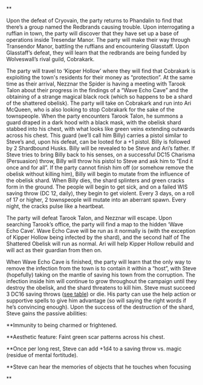 **

Upon the defeat of Cryovain, the party returns to Phandalin to find that there’s a group named the Redbrands causing trouble. Upon interrogating a ruffian in town, the party will discover that they have set up a base of operations inside Tresendar Manor. The party will make their way through Transendor Manor, battling the ruffians and encountering Glasstaff. Upon Glasstaff’s defeat, they will learn that the redbrands are being funded by Wolveswall’s rival guild, Cobrakark. 

  

The party will travel to ‘Kipper Hollow’ where they will find that Cobrakark is exploiting the town's residents for their money as “protection”. At the same time as their arrival, Nezznar the Spider is having a meeting with Tarook Talon about their progress in the findings of a “Wave Echo Cave” and the obtaining of a strange magical black rock (which so happens to be a shard of the shattered obelisk). The party will take on Cobrakark and run into Ari McQueen, who is also looking to stop Cobrakark for the sake of the townspeople. When the party encounters Tarook Talon, he summons a guard draped in a dark hood with a black mask, with the obelisk shard stabbed into his chest, with what looks like green veins extending outwards across his chest. This guard (we’ll call him Billy) carries a pistol similar to Steve’s and, upon his defeat, can be looted for a +1 pistol. Billy is followed by 2 Shardbound Husks. Billy will be revealed to be Steve and Ari’s father. If Steve tries to bring Billy back to his senses, on a successful DC15 Charisma (Persuasion) throw, Billy will throw his pistol to Steve and ask him to “End it once and for all”. If the party cannot finish him off (or somehow remove the obelisk without killing him), Billy will begin to mutate from the influence of the obelisk shard. When Billy dies, the shard splinters and green cracks form in the ground. The people will begin to get sick, and on a failed WIS saving throw (DC 12, daily), they begin to get violent. Every 3 days, on a roll of 17 or higher, 2 townspeople will mutate into an aberrant spawn. Every night, the cracks pulse like a heartbeat.

  

The party will defeat Tarook Talon, and Nezznar will escape. Upon searching Tarook’s office, the party will find a map to the hidden ‘Wave Echo Cave’. Wave Echo Cave will be run as it normally is (with the exception of Kipper Hollow being infected by the shard), and the second half of The Shattered Obelisk will run as normal. Ari will help Kipper Hollow rebuild and will act as their guardian from then on.

  

When Wave Echo Cave is finished, the party will learn that the only way to remove the infection from the town is to contain it within a “host”, with Steve (hopefully) taking on the mantle of saving his town from the corruption. The infection inside him will continue to grow throughout the campaign until they destroy the obelisk, and the shard threatens to kill him. Steve must succeed 3 DC16 saving throws ([see table](https://docs.google.com/document/d/1A8KGRbOwzBk3suLgT9hqJMWJULsTSAx1lmRI_a2nrN0/edit?tab=t.p71ozqta54oh)) or die. His party can use the help action or supportive spells to give him advantage (so will saying the right words if he’s convincing enough). Upon the success of the destruction of the shard, Steve gains the passive abilities:

  

**Immunity to being charmed or frightened.  
  

**Aesthetic feature: Faint green scar patterns across his chest.  
  

**Once per long rest, Steve can add +1d4 to a saving throw vs. magic (residue of mental fortitude).

  

**Steve can hear the memories of objects that he touches when focusing

**